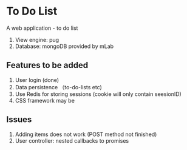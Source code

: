 # To Do List
A web application - to do list

1. View engine: pug
2. Database: mongoDB provided by mLab

## Features to be added

1. User login (done)
2. Data persistence （to-do-lists etc)
3. Use Redis for storing sessions (cookie will only contain seesionID)
4. CSS framework may be

## Issues

1. Adding items does not work (POST method not finished)
2. User controller: nested callbacks to promises 
